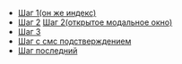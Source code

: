 
<ul>
    <li>
        <a href="https://es-good.github.io/RS-App/">Шаг 1(он же индекс)</a>
    </li>
    <li>
        <a href="https://es-good.github.io/RS-App/step-2.html">Шаг 2</a>
        <a href="https://es-good.github.io/RS-App/step-2-open-modal.html">Шаг 2(открытое модальное окно)</a>
    </li>
    <li>
        <a href="https://es-good.github.io/RS-App/step-3.html">Шаг 3</a>
    </li>
    <li>
        <a href="https://es-good.github.io/RS-App/step-verification.html">Шаг c смс подстверждением</a>
    </li>
    <li>
        <a href="https://es-good.github.io/RS-App/step-last.html">Шаг последний</a>
    </li>
</ul>